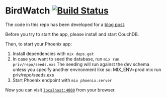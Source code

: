 BirdWatch [![Build Status](https://travis-ci.org/mkrogemann/bird_watch.svg)](https://travis-ci.org/mkrogemann/bird_watch)
===========

The code in this repo has been developed for a [blog post](https://blog.codecentric.de/en/2016/01/elixir-phoenix-couchdb-introduction/).

Before you try to start the app, please install and start CouchDB.

Then, to start your Phoenix app:

  1. Install dependencies with `mix deps.get`
  2. In case you want to seed the database, run `mix run priv/repo/seeds.exs`
     The seeding will run against the dev schema unless you specify another environment like so:
     MIX_ENV=prod mix run priv/repo/seeds.exs
  3. Start Phoenix endpoint with `mix phoenix.server`

Now you can visit [`localhost:4000`](http://localhost:4000) from your browser.
